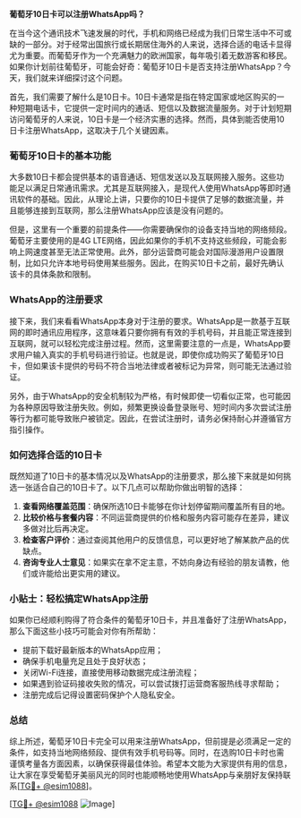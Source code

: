 **葡萄牙10日卡可以注册WhatsApp吗？**

在当今这个通讯技术飞速发展的时代，手机和网络已经成为我们日常生活中不可或缺的一部分。对于经常出国旅行或长期居住海外的人来说，选择合适的电话卡显得尤为重要。而葡萄牙作为一个充满魅力的欧洲国家，每年吸引着无数游客和移民。如果你计划前往葡萄牙，可能会好奇：葡萄牙10日卡是否支持注册WhatsApp？今天，我们就来详细探讨这个问题。

首先，我们需要了解什么是10日卡。10日卡通常是指在特定国家或地区购买的一种短期电话卡，它提供一定时间内的通话、短信以及数据流量服务。对于计划短期访问葡萄牙的人来说，10日卡是一个经济实惠的选择。然而，具体到能否使用10日卡注册WhatsApp，这取决于几个关键因素。

### **葡萄牙10日卡的基本功能**

大多数10日卡都会提供基本的语音通话、短信发送以及互联网接入服务。这些功能足以满足日常通讯需求。尤其是互联网接入，是现代人使用WhatsApp等即时通讯软件的基础。因此，从理论上讲，只要你的10日卡提供了足够的数据流量，并且能够连接到互联网，那么注册WhatsApp应该是没有问题的。

但是，这里有一个重要的前提条件——你需要确保你的设备支持当地的网络频段。葡萄牙主要使用的是4G LTE网络，因此如果你的手机不支持这些频段，可能会影响上网速度甚至无法正常使用。此外，部分运营商可能会对国际漫游用户设置限制，比如只允许本地号码使用某些服务。因此，在购买10日卡之前，最好先确认该卡的具体条款和限制。

### **WhatsApp的注册要求**

接下来，我们来看看WhatsApp本身对于注册的要求。WhatsApp是一款基于互联网的即时通讯应用程序，这意味着只要你拥有有效的手机号码，并且能正常连接到互联网，就可以轻松完成注册过程。然而，这里需要注意的一点是，WhatsApp要求用户输入真实的手机号码进行验证。也就是说，即使你成功购买了葡萄牙10日卡，但如果该卡提供的号码不符合当地法律或者被标记为异常，则可能无法通过验证。

另外，由于WhatsApp的安全机制较为严格，有时候即使一切看似正常，也可能因为各种原因导致注册失败。例如，频繁更换设备登录账号、短时间内多次尝试注册等行为都可能导致账户被锁定。因此，在尝试注册时，请务必保持耐心并遵循官方指引操作。

### **如何选择合适的10日卡**

既然知道了10日卡的基本情况以及WhatsApp的注册要求，那么接下来就是如何挑选一张适合自己的10日卡了。以下几点可以帮助你做出明智的选择：

1. **查看网络覆盖范围**：确保所选10日卡能够在你计划停留期间覆盖所有目的地。
2. **比较价格与套餐内容**：不同运营商提供的价格和服务内容可能存在差异，建议多做对比后再决定。
3. **检查客户评价**：通过查阅其他用户的反馈信息，可以更好地了解某款产品的优缺点。
4. **咨询专业人士意见**：如果实在拿不定主意，不妨向身边有经验的朋友请教，他们或许能给出更实用的建议。

### **小贴士：轻松搞定WhatsApp注册**

如果你已经顺利购得了符合条件的葡萄牙10日卡，并且准备好了注册WhatsApp，那么下面这些小技巧可能会对你有所帮助：

- 提前下载好最新版本的WhatsApp应用；
- 确保手机电量充足且处于良好状态；
- 关闭Wi-Fi连接，直接使用移动数据完成注册流程；
- 如果遇到验证码接收失败的情况，可以尝试拨打运营商客服热线寻求帮助；
- 注册完成后记得设置密码保护个人隐私安全。

### **总结**

综上所述，葡萄牙10日卡完全可以用来注册WhatsApp，但前提是必须满足一定的条件，如支持当地网络频段、提供有效手机号码等。同时，在选购10日卡时也需谨慎考量各方面因素，以确保获得最佳体验。希望本文能为大家提供有用的信息，让大家在享受葡萄牙美丽风光的同时也能顺畅地使用WhatsApp与亲朋好友保持联系[[TG💪+ @esim1088](https://t.me/s/esim1088)]。

[[TG💪+ @esim1088](https://t.me/s/esim1088) ![Image](https://i.postimg.cc/4NQfJmqS/Snipaste-2025-05-13-00-14-12.png)]
